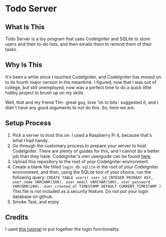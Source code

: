 # Todo Server

## What Is This

Todo Server is a toy program that uses CodeIgniter and SQLite to store users and their to-do lists, and then emails them to remind them of their tasks.

## Why Is This

It's been a while since I touched CodeIgniter, and CodeIgniter has moved on to its fourth major version in the meantime. I figured, now that I was out of college, but still unemployed, now was a perfect time to do a quick little hobby project to brush up on my skills.

Well, that and my friend Tim- great guy, love 'im to bits- suggested it, and I didn't have any good arguments to *not* do this. So, here we are.

## Setup Process

1. Pick a server to host this on. I used a Raspberry Pi 4, because that's what I had handy.
2. Go through the customary process to prepare your server to host CodeIgniter. There are plenty of guides for this, and I cannot do a better job than they have. CodeIgniter's own userguide can be found [here](https://codeigniter4.github.io/userguide/).
3. Upload this repository to the root of your CodeIgniter environment.
4. Create a blank file titled `login_db.sqlite` in the root of your CodeIgniter environment, and then, using the SQLite tool of your choice, run the following query:
`CREATE TABLE users(
    user_id INTEGER PRIMARY KEY,
    user_name VARCHAR(100),
    user_email VARCHAR(100),
    user_password VARCHAR(200),
    user_created_at TIMESTAMP DEFAULT CURRENT_TIMESTAMP
)`
This file is not included as a security feature. Do not put your login database on github.
5. Smoke Test, and enjoy.

## Credits

I used [this tutorial](https://mfikri.com/en/blog/codeigniter4-login-register) to put together the login functionality.
